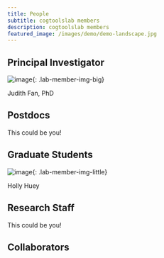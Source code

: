 ```yaml
---
title: People
subtitle: cogtoolslab members
description: cogtoolslab members
featured_image: /images/demo/demo-landscape.jpg
---
```


## Principal Investigator

![image]({{site.baseurl}}/images/people/FanJE_photo.jpg){: .lab-member-img-big}

Judith Fan, PhD

## Postdocs

This could be you!

## Graduate Students

![image]({{site.baseurl}}/images/people/HueyH_photo.png){: .lab-member-img-little}

Holly Huey

## Research Staff

This could be you!

## Collaborators

